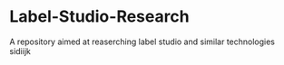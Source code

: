 # Label-Studio-Research
A repository aimed at reaserching label studio and similar technologies
sidiijk
